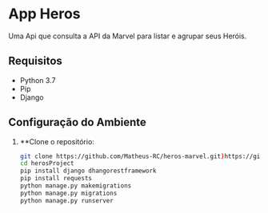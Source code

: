 # App Heros

Uma Api que consulta a API da Marvel para listar e agrupar seus Heróis.

## Requisitos

- Python 3.7
- Pip
- Django

## Configuração do Ambiente

1. **Clone o repositório:
   ```bash
   git clone https://github.com/Matheus-RC/heros-marvel.git)https://github.com/Matheus-RC/heros-marvel.git
   cd herosProject
   pip install django dhangorestframework
   pip install requests
   python manage.py makemigrations
   python manage.py migrations
   python manage.py runserver
